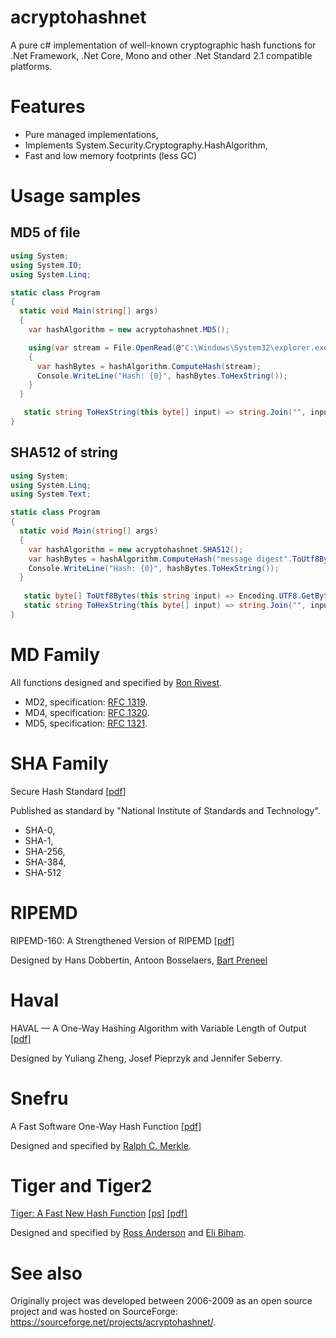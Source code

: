 # acryptohashnet
A pure c# implementation of well-known cryptographic hash functions for .Net Framework, .Net Core, Mono and other .Net Standard 2.1 compatible platforms.

# Features
  * Pure managed implementations,
  * Implements System.Security.Cryptography.HashAlgorithm,
  * Fast and low memory footprints (less GC)

# Usage samples

## MD5 of file
``` csharp
using System;
using System.IO;
using System.Linq;

static class Program
{
  static void Main(string[] args)
  {
    var hashAlgorithm = new acryptohashnet.MD5();

    using(var stream = File.OpenRead(@"C:\Windows\System32\explorer.exe"))
    {
      var hashBytes = hashAlgorithm.ComputeHash(stream);
      Console.WriteLine("Hash: {0}", hashBytes.ToHexString());
    }
  }

   static string ToHexString(this byte[] input) => string.Join("", input.Select(x => x.ToString("x2")));
}
```

## SHA512 of string

``` csharp
using System;
using System.Linq;
using System.Text;

static class Program
{
  static void Main(string[] args)
  {
    var hashAlgorithm = new acryptohashnet.SHA512();
    var hashBytes = hashAlgorithm.ComputeHash("message digest".ToUtf8Bytes());
    Console.WriteLine("Hash: {0}", hashBytes.ToHexString());
  }
  
   static byte[] ToUtf8Bytes(this string input) => Encoding.UTF8.GetBytes(input);
   static string ToHexString(this byte[] input) => string.Join("", input.Select(x => x.ToString("x2")));
}
```

# MD Family
All functions designed and specified by [Ron Rivest](https://en.wikipedia.org/wiki/Ron_Rivest).
  * MD2, specification: [RFC 1319](docs/rfc1319.txt).
  * MD4, specification: [RFC 1320](docs/rfc1320.txt).
  * MD5, specification: [RFC 1321](docs/rfc1320.txt).

# SHA Family
Secure Hash Standard [[pdf]](docs/fips180-3_final.pdf)

Published as standard by "National Institute of Standards and Technology".

* SHA-0, 
* SHA-1,
* SHA-256,
* SHA-384,
* SHA-512

# RIPEMD
RIPEMD-160: A Strengthened Version of RIPEMD [[pdf]](docs/AB-9601.pdf)

Designed by Hans Dobbertin, Antoon Bosselaers, [Bart Preneel](https://en.wikipedia.org/wiki/Bart_Preneel)

# Haval
HAVAL — A One-Way Hashing Algorithm with Variable Length of Output [[pdf]](docs/haval-paper.pdf)

Designed by Yuliang Zheng, Josef Pieprzyk and Jennifer Seberry.

# Snefru
A Fast Software One-Way Hash Function [[pdf]](docs/Merkle1990_Article_AFastSoftwareOne-wayHashFuncti.pdf)

Designed and specified by [Ralph C. Merkle](https://en.wikipedia.org/wiki/Ralph_Merkle).

# Tiger and Tiger2
[Tiger: A Fast New Hash Function](https://www.cs.technion.ac.il/~biham/Reports/Tiger/) [[ps]](docs/tiger.ps) [[pdf]](docs/tiger.pdf)

Designed and specified by [Ross Anderson](https://en.wikipedia.org/wiki/Ross_J._Anderson) and [Eli Biham](https://en.wikipedia.org/wiki/Eli_Biham).

# See also
Originally project was developed between 2006-2009 as an open source project and was hosted on SourceForge: https://sourceforge.net/projects/acryptohashnet/.

